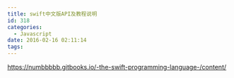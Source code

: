 ```yaml
---
title: swift中文版API及教程说明
id: 318
categories:
  - Javascript
date: 2016-02-16 02:11:14
tags:
---
```


https://numbbbbb.gitbooks.io/-the-swift-programming-language-/content/